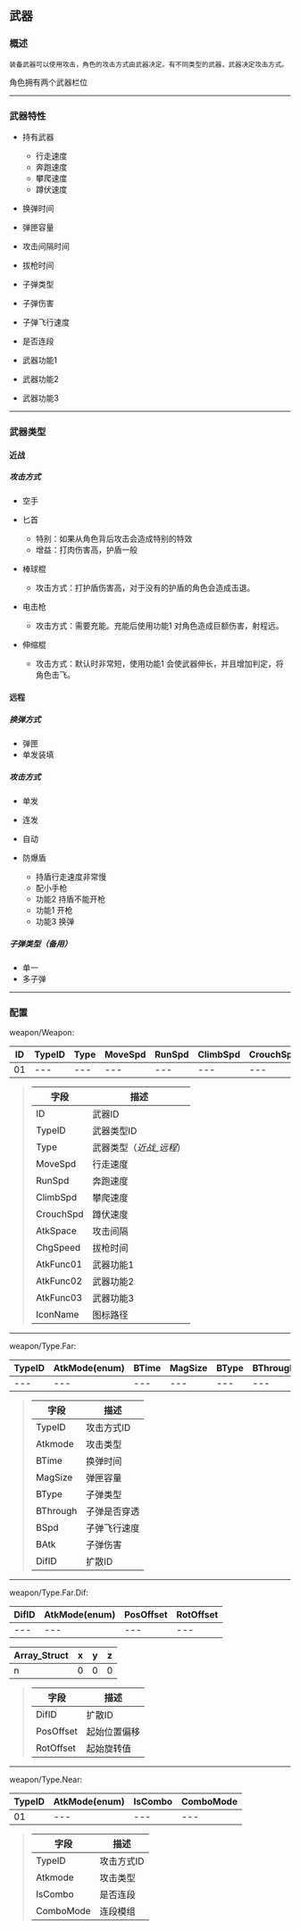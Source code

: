 ## 武器

### 概述
    装备武器可以使用攻击，角色的攻击方式由武器决定。有不同类型的武器，武器决定攻击方式。

角色拥有两个武器栏位

---

### 武器特性

- 持有武器
    + 行走速度
    + 奔跑速度
    + 攀爬速度
    + 蹲伏速度

- 换弹时间
- 弹匣容量
- 攻击间隔时间
- 拔枪时间

- 子弹类型
- 子弹伤害
- 子弹飞行速度

- 是否连段

- 武器功能1
- 武器功能2
- 武器功能3

---

### 武器类型

#### 近战

##### 攻击方式

- 空手

- 匕首
    + 特别：如果从角色背后攻击会造成特别的特效
    + 增益：打肉伤害高，护盾一般

- 棒球棍
    + 攻击方式：打护盾伤害高，对于没有的护盾的角色会造成击退。

- 电击枪
    + 攻击方式：需要充能。充能后使用功能1 对角色造成巨额伤害，射程远。

- 伸缩棍
    + 攻击方式：默认时非常短，使用功能1 会使武器伸长，并且增加判定，将角色击飞。

#### 远程

##### 换弹方式
- 弹匣
- 单发装填

##### 攻击方式
- 单发
- 连发
- 自动

- 防爆盾
    + 持盾行走速度非常慢
    + 配小手枪
    + 功能2 持盾不能开枪
    + 功能1 开枪
    + 功能3 换弹

##### 子弹类型（备用）
- 单一
- 多子弹

---

### 配置

weapon/Weapon:

ID | TypeID | Type | MoveSpd | RunSpd | ClimbSpd | CrouchSpd | AtkSpace | ChgSpeed | AtkFunc01 | AtkFunc02 | AtkFunc03
--- | --- | --- | --- | --- | --- | --- | --- | --- | --- | --- | ---
01 | --- | --- | --- | --- | --- | --- | --- | --- | --- | --- | ---

> 字段|描述
> ---|---
> ID           | 武器ID 
> TypeID       | 武器类型ID
> Type         | 武器类型（_近战_远程_）
> MoveSpd      | 行走速度
> RunSpd       | 奔跑速度
> ClimbSpd     | 攀爬速度
> CrouchSpd    | 蹲伏速度
> AtkSpace     | 攻击间隔
> ChgSpeed     | 拔枪时间
> AtkFunc01    | 武器功能1
> AtkFunc02    | 武器功能2
> AtkFunc03    | 武器功能3
> IconName     | 图标路径

--- 

weapon/Type.Far:

TypeID | AtkMode(enum) | BTime | MagSize | BType | BThrough | BSpd | BAtk | DifID
--- | --- | --- | --- | --- | --- | --- | --- | ---
--- | --- | --- | --- | --- | --- | --- | --- | ---


> 字段|描述
> ---|---
> TypeID      | 攻击方式ID 
> Atkmode     | 攻击类型
> BTime       | 换弹时间
> MagSize     | 弹匣容量
> BType       | 子弹类型
> BThrough    | 子弹是否穿透
> BSpd        | 子弹飞行速度
> BAtk        | 子弹伤害
> DifID       | 扩散ID

---

weapon/Type.Far.Dif:

DifID | AtkMode(enum) | PosOffset | RotOffset  
--- | --- | --- | --- 
--- | --- | --- | --- 

Array_Struct | x | y | z
--- | --- | --- | ---
n | 0 | 0 | 0 


> 字段|描述
> ---|---
> DifID       | 扩散ID
> PosOffset   | 起始位置偏移
> RotOffset   | 起始旋转值

---

weapon/Type.Near:

TypeID  | AtkMode(enum)| IsCombo |ComboMode
--- | --- | --- | ---
01 | --- | --- | ---

> 字段|描述
> ---|---
> TypeID      | 攻击方式ID 
> Atkmode     | 攻击类型
> IsCombo     | 是否连段
> ComboMode   | 连段模组
